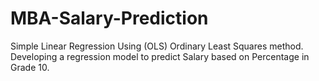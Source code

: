 # MBA-Salary-Prediction
Simple Linear Regression Using (OLS) Ordinary Least Squares method. Developing a regression model to predict Salary based on Percentage in Grade 10.
